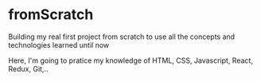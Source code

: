 # fromScratch
Building my real first project from scratch to use all the concepts and technologies learned until now


Here, I'm going to pratice my knowledge of HTML, CSS, Javascript, React, Redux, Git,..
